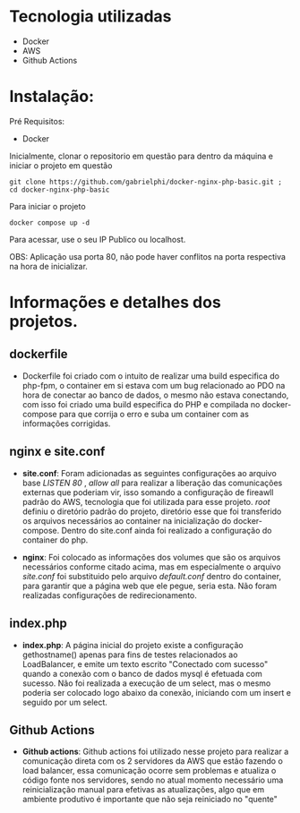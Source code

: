 # Tecnologia utilizadas
- Docker
- AWS
- Github Actions

# Instalação:

Pré Requisitos: 
- Docker

Inicialmente, clonar o repositorio em questão para dentro da máquina e iniciar o projeto em questão
```
git clone https://github.com/gabrielphi/docker-nginx-php-basic.git ; cd docker-nginx-php-basic 
```

Para iniciar o projeto

```
docker compose up -d
```

Para acessar, use o seu IP Publico ou localhost.

OBS: Aplicação usa porta 80, não pode haver conflitos na porta respectiva na hora de inicializar.

# Informações e detalhes dos projetos.

## dockerfile
- Dockerfile foi criado com o intuito de realizar uma build especifica do php-fpm, o container em si estava com um bug relacionado ao PDO na hora de conectar ao banco de dados, o mesmo não estava conectando, com isso foi criado uma build especifica do PHP e compilada no docker-compose para que corrija o erro e suba um container com as informações corrigidas.

## nginx e site.conf
- **site.conf**: Foram adicionadas as seguintes configurações ao arquivo base *LISTEN 80* , *allow all* para realizar a liberação das comunicações externas que poderiam vir, isso somando a configuração de fireawll padrão do AWS, tecnologia que foi utilizada para esse projeto. *root* definiu o diretório padrão do projeto, diretório esse que foi transferido os arquivos necessários ao container na inicialização do docker-compose. Dentro do site.conf ainda foi realizado a configuração do container do php.

- **nginx**: Foi colocado as informações dos volumes que são os arquivos necessários conforme citado acima, mas em especialmente o arquivo *site.conf* foi substituido pelo arquivo *default.conf* dentro do container, para garantir que a página web que ele pegue, seria esta. Não foram realizadas configurações de redirecionamento.

## index.php
- **index.php**: A página inicial do projeto existe a configuração gethostname() apenas para fins de testes relacionados ao LoadBalancer, e emite um texto escrito "Conectado com sucesso" quando a conexão com o banco de dados mysql é efetuada com sucesso. Não foi realizada a execução de um select, mas o mesmo poderia ser colocado logo abaixo da conexão, iniciando com um insert e seguido por um select.

## Github Actions

- **Github actions**: Github actions foi utilizado nesse projeto para realizar a comunicação direta com os 2 servidores da AWS que estão fazendo o load balancer, essa comunicação ocorre sem problemas e atualiza o código fonte nos servidores, sendo no atual momento necessário uma reinicialização manual para efetivas as atualizações, algo que em ambiente produtivo é importante que não seja reiniciado no "quente"

  
